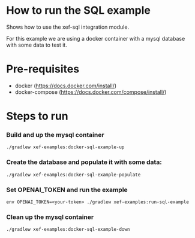 # How to run the SQL example
Shows how to use the xef-sql integration module.

For this example we are using a docker container with a mysql database with some data to test it.

# Pre-requisites
- docker (https://docs.docker.com/install/) 
- docker-compose (https://docs.docker.com/compose/install/)

# Steps to run

### Build and up the mysql container
`./gradlew xef-examples:docker-sql-example-up`

### Create the database and populate it with some data:
`./gradlew xef-examples:docker-sql-example-populate`
 
### Set OPENAI_TOKEN and run the example
`env OPENAI_TOKEN=<your-token> ./gradlew xef-examples:run-sql-example`

### Clean up the mysql container
`./gradlew xef-examples:docker-sql-example-down`
